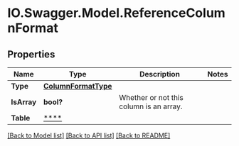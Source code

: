 # IO.Swagger.Model.ReferenceColumnFormat
## Properties

Name | Type | Description | Notes
------------ | ------------- | ------------- | -------------
**Type** | [**ColumnFormatType**](ColumnFormatType.md) |  | 
**IsArray** | **bool?** | Whether or not this column is an array. | 
**Table** | [****](.md) |  | 

[[Back to Model list]](../README.md#documentation-for-models) [[Back to API list]](../README.md#documentation-for-api-endpoints) [[Back to README]](../README.md)


